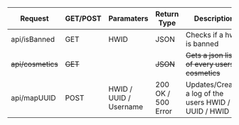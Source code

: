 | Request                 | GET/POST | Paramaters             | Return Type        | Description                                             |
|-------------------------|----------|------------------------|--------------------|---------------------------------------------------------|
| api/isBanned            | GET      | HWID                   | JSON               | Checks if a hwid is banned                              |
| ~~api/cosmetics~~       | ~~GET~~  |                        | ~~JSON~~           | ~~Gets a json list of every users cosmetics~~           |
| api/mapUUID             | POST     | HWID / UUID / Username | 200 OK / 500 Error | Updates/Creates a log of the users HWID / UUID / HWID   |